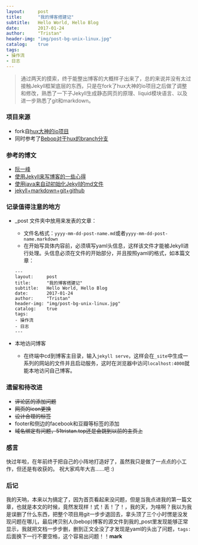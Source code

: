 ```yaml
---
layout:     post
title:      "我的博客搭建记"
subtitle:   Hello World, Hello Blog
date:       2017-01-24
author:     "Tristan"
header-img: "img/post-bg-unix-linux.jpg"
catalog:    true
tags:
- 操作流
- 日志
---
```


> 通过两天的摸索，终于能整出博客的大概样子出来了，总的来说并没有太过接触Jekyll框架底层的东西，只是在fork了hux大神的io项目之后做了调整和修改，熟悉了一下子Jekyll生成静态网页的原理、liquid模块语言、以及进一步熟悉了git和markdown。

### 项目来源
- fork自[hux大神的io项目](https://github.com/Huxpro/huxpro.github.io)
- 同时参考了[Bebop对于hux的branch分支](https://github.com/chaosinmotion/chaosinmotion.github.io)

### 参考的博文
- [阮一峰](http://www.ruanyifeng.com/blog/2012/08/blogging_with_jekyll.html)
- [使用Jekyll来写博客的一些心得](http://www.tuicool.com/articles/vENfq2)
- [使用java来自动初始化Jekyll的md文件](http://www.tuicool.com/articles/yu6vIfe)
- [jekyll+markdown+git+github](https://droidcat.bitbucket.io/2015/05/26/blog-or-wiki.html)

### 记录值得注意的地方
- _post 文件夹中放用来发表的文章：
  - 文件名格式：`yyyy-mm-dd-post-name.md`或者`yyyy-mm-dd-post-name.markdown`
  - 在开始写具体内容前，必须填写yaml头信息，这样该文件才能被Jekyll进行处理。头信息必须在文件的开始部分，并且按照yaml的格式，如本篇文章：
  
  ```
  ---
  layout:     post
  title:      "我的博客搭建记"
  subtitle:   Hello World, Hello Blog
  date:       2017-01-24
  author:     "Tristan"
  header-img: "img/post-bg-unix-linux.jpg"
  catalog:    true
  tags:
  - 操作流
  - 日志
  ---
  ```


- 本地访问博客
  - 在终端中cd到博客主目录，输入`jekyll serve`，这样会在`_site`中生成一系列的网站的文件并且启动服务，这时在浏览器中访问`localhost:4000`就能本地访问自己博客。


### 遗留和待改进
- ~~评论区的添加问题~~
- ~~网页的icon更换~~
- ~~设计合理的标签~~
- footer和侧边的facebook和豆瓣等标签的添加
- ~~域名绑定有问题，51tristan.top还是会跳到以前的主页上~~


### 感言
快过年啦，在年前终于把自己的小阵地打造好了，虽然我只是做了一点点的小工作，但还是有收获的。
祝大家鸡年大吉......吧 :)


### 后记
我的天呐，本来以为搞定了，因为首页看起来没问题，但是当我点进我的第一篇文章，也就是本文的时候，竟然发现样！式！丢！了！，我的天，为啥啊？我以为我是误删了什么东西，把整个项目用git一步步退回去，拿头顶了三个小时愣是没发现问题在哪儿，最后拷贝别人(bebop)博客的源文件到我的\_post里发现能够正常显示，我就把文档一步步删，删到正文全没了才发现是yaml的头出了问题，`tags:`后面换下一行不要空格，这个容易出问题！！**mark**
